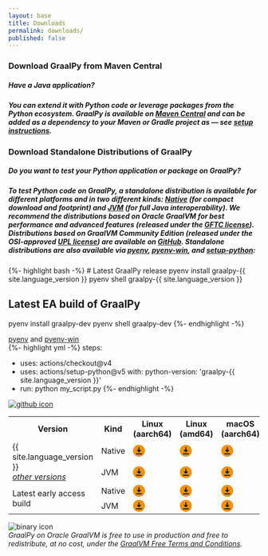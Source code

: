 ```yaml
---
layout: base
title: Downloads
permalink: downloads/
published: false
---
```


<section class="content-section download-homescreen">
  <div class="wrapper">
    <div>
      <div class="container">
        <h3 class="truffle__subtitle">Download GraalPy from Maven Central</h3>
        <div>
          <h5 class="download-text">
            Have a Java application?
          </h5>
          <h5 class="download-text">
You can extend it with Python code or leverage packages from the Python ecosystem. GraalPy is available on <a href="https://central.sonatype.com/artifact/org.graalvm.polyglot/python" target="_blank">Maven Central</a> and can be added as a dependency to your Maven or Gradle project as — see <a href="#" target="_blank">setup instructions</a>.
          </h5>
        </div>
      </div>
    </div>
  </div>
</section>
<!-- GraalPy Standalone Distributions -->
<section class="content-section">
  <div class="wrapper">
    <div class="langstarter">
      <div class="container">
        <h3 class="langstarter__title">Download Standalone Distributions of GraalPy</h3>
          <div>
          <h5 class="download-text">
            Do you want to test your Python application or package on GraalPy?
          </h5>
          <h5 class="download-text">
            To test Python code on GraalPy, a standalone distribution is available for different platforms and in two different kinds: <a href="{{ '/docs/#graalpy-distributions' | relative_url }}">Native</a> (for compact download and footprint) and <a href="{{ '/docs/#graalpy-distributions' | relative_url }}">JVM</a> (for full Java interoperability). We recommend the distributions based on Oracle GraalVM for best performance and advanced features (released under the <a target="_blank" href="https://www.oracle.com/downloads/licenses/graal-free-license.html">GFTC license</a>). Distributions based on GraalVM Community Edition (released under the OSI-approved <a target="_blank" href="https://github.com/oracle/graalpython/blob/master/LICENSE.txt">UPL license</a>) are available on <a href="https://github.com/oracle/graalpython/releases" target="_blank">GitHub</a>. Standalone distributions are also available via <a target="_blank" href="{{ 'docs#installing-graalpy' | relative_url }}">pyenv</a>, <a target="_blank" href="{{ 'docs#installing-graalpy' | relative_url }}">pyenv-win</a>, and <a target="_blank" href="https://github.com/actions/setup-python?tab=readme-ov-file#basic-usage">setup-python</a>:
          </h5>
        </div>
        <div class="languages__example-card">
          <div class="languages__example-box">
            <div class="languages__snippet">
              {%- highlight bash -%}
# Latest GraalPy release
pyenv install graalpy-{{ site.language_version }}
pyenv shell graalpy-{{ site.language_version }}

# Latest EA build of GraalPy
pyenv install graalpy-dev
pyenv shell graalpy-dev
              {%- endhighlight -%}
            </div>
            <div class="example-logo-box">
              <div>
                <a target="_blank" href="https://github.com/pyenv/pyenv">pyenv</a> and <a target="_blank" href="https://pyenv-win.github.io/pyenv-win/">pyenv-win</a>
              </div>
            </div>
          </div>
          <div class="languages__example-box">
            <div class="languages__snippet">
              {%- highlight yml -%}
steps:
- uses: actions/checkout@v4
- uses: actions/setup-python@v5 
  with:
    python-version: 'graalpy-{{ site.language_version }}' 
- run: python my_script.py
              {%- endhighlight -%}
            </div>
            <div class="example-logo-box">
              <a target="_blank" href="https://github.com/actions/setup-python?tab=readme-ov-file#basic-usage">
          <div>
             <img src="{{ '/assets/img/downloads-new/github-icon.svg' | relative_url }}" class="" alt="github icon">
          </div>
              </a>
            </div>
          </div>
        </div>
        <div class="languages__example-box">
          <div class="languages__snippet">
            <table class="centered">
              <tr>
                <th class="border-correct-3">Version</th>
                <th>Kind</th>
                <th>Linux (aarch64)</th>
                <th>Linux (amd64)</th>
                <th>macOS (aarch64)</th>
                <th>macOS (amd64)</th>
                <th class="border-correct-4">Windows (amd64)</th>
              </tr>
              <tr>
                <td rowspan="2">
                {{ site.language_version }}<br>
                <i><a href="https://github.com/oracle/graalpython/releases" target="_blank">other versions</a></i>
                </td>
                <td>Native</td>
                <td><a target="_blank" href="https://github.com/oracle/graalpython/releases/download/graal-{{ site.language_version }}/graalpy-{{ site.language_version }}-linux-aarch64.tar.gz">
                <svg width="24" height="24" viewBox="0 0 24 24" fill="none" xmlns="http://www.w3.org/2000/svg">
  <g clip-path="url(#clip0_261_486)">
  <path d="M12 0C5.383 0 0 5.383 0 12C0 18.617 5.383 24 12 24C18.617 24 24 18.617 24 12C24 5.383 18.617 0 12 0Z" fill="#F29111"/>
  <path d="M7 19H17C17.553 19 18 18.552 18 18C18 17.448 17.553 17 17 17H7C6.447 17 6 17.448 6 18C6 18.552 6.447 19 7 19Z" fill="#09222E"/>
  <path d="M11.4693 14.78C11.6153 14.927 11.8073 15 11.9993 15C12.1913 15 12.3833 14.927 12.5293 14.78L15.7793 11.53C16.2513 11.06 15.9183 10.25 15.2493 10.25H12.9993V5.75C12.9993 5.198 12.5523 4.75 11.9993 4.75C11.4463 4.75 10.9993 5.198 10.9993 5.75V10.25H8.74927C8.08027 10.25 7.74727 11.06 8.21927 11.53L11.4693 14.78Z" fill="#09222E"/>
  </g>
  <defs>
  <clipPath id="clip0_261_486">
  <rect width="24" height="24" fill="white"/>
  </clipPath>
  </defs>
</svg>
                </a></td>
                <td><a target="_blank" href="https://github.com/oracle/graalpython/releases/download/graal-{{ site.language_version }}/graalpy-{{ site.language_version }}-linux-amd64.tar.gz">
                <svg width="24" height="24" viewBox="0 0 24 24" fill="none" xmlns="http://www.w3.org/2000/svg">
  <g clip-path="url(#clip0_261_486)">
  <path d="M12 0C5.383 0 0 5.383 0 12C0 18.617 5.383 24 12 24C18.617 24 24 18.617 24 12C24 5.383 18.617 0 12 0Z" fill="#F29111"/>
  <path d="M7 19H17C17.553 19 18 18.552 18 18C18 17.448 17.553 17 17 17H7C6.447 17 6 17.448 6 18C6 18.552 6.447 19 7 19Z" fill="#09222E"/>
  <path d="M11.4693 14.78C11.6153 14.927 11.8073 15 11.9993 15C12.1913 15 12.3833 14.927 12.5293 14.78L15.7793 11.53C16.2513 11.06 15.9183 10.25 15.2493 10.25H12.9993V5.75C12.9993 5.198 12.5523 4.75 11.9993 4.75C11.4463 4.75 10.9993 5.198 10.9993 5.75V10.25H8.74927C8.08027 10.25 7.74727 11.06 8.21927 11.53L11.4693 14.78Z" fill="#09222E"/>
  </g>
  <defs>
  <clipPath id="clip0_261_486">
  <rect width="24" height="24" fill="white"/>
  </clipPath>
  </defs>
</svg>
                </a></td>
                <td><a target="_blank" href="https://github.com/oracle/graalpython/releases/download/graal-{{ site.language_version }}/graalpy-{{ site.language_version }}-macos-aarch64.tar.gz">
                <svg width="24" height="24" viewBox="0 0 24 24" fill="none" xmlns="http://www.w3.org/2000/svg">
  <g clip-path="url(#clip0_261_486)">
  <path d="M12 0C5.383 0 0 5.383 0 12C0 18.617 5.383 24 12 24C18.617 24 24 18.617 24 12C24 5.383 18.617 0 12 0Z" fill="#F29111"/>
  <path d="M7 19H17C17.553 19 18 18.552 18 18C18 17.448 17.553 17 17 17H7C6.447 17 6 17.448 6 18C6 18.552 6.447 19 7 19Z" fill="#09222E"/>
  <path d="M11.4693 14.78C11.6153 14.927 11.8073 15 11.9993 15C12.1913 15 12.3833 14.927 12.5293 14.78L15.7793 11.53C16.2513 11.06 15.9183 10.25 15.2493 10.25H12.9993V5.75C12.9993 5.198 12.5523 4.75 11.9993 4.75C11.4463 4.75 10.9993 5.198 10.9993 5.75V10.25H8.74927C8.08027 10.25 7.74727 11.06 8.21927 11.53L11.4693 14.78Z" fill="#09222E"/>
  </g>
  <defs>
  <clipPath id="clip0_261_486">
  <rect width="24" height="24" fill="white"/>
  </clipPath>
  </defs>
</svg>
                </a></td>
                <td><a target="_blank" href="https://github.com/oracle/graalpython/releases/download/graal-{{ site.language_version }}/graalpy-{{ site.language_version }}-macos-amd64.tar.gz">
                <svg width="24" height="24" viewBox="0 0 24 24" fill="none" xmlns="http://www.w3.org/2000/svg">
  <g clip-path="url(#clip0_261_486)">
  <path d="M12 0C5.383 0 0 5.383 0 12C0 18.617 5.383 24 12 24C18.617 24 24 18.617 24 12C24 5.383 18.617 0 12 0Z" fill="#F29111"/>
  <path d="M7 19H17C17.553 19 18 18.552 18 18C18 17.448 17.553 17 17 17H7C6.447 17 6 17.448 6 18C6 18.552 6.447 19 7 19Z" fill="#09222E"/>
  <path d="M11.4693 14.78C11.6153 14.927 11.8073 15 11.9993 15C12.1913 15 12.3833 14.927 12.5293 14.78L15.7793 11.53C16.2513 11.06 15.9183 10.25 15.2493 10.25H12.9993V5.75C12.9993 5.198 12.5523 4.75 11.9993 4.75C11.4463 4.75 10.9993 5.198 10.9993 5.75V10.25H8.74927C8.08027 10.25 7.74727 11.06 8.21927 11.53L11.4693 14.78Z" fill="#09222E"/>
  </g>
  <defs>
  <clipPath id="clip0_261_486">
  <rect width="24" height="24" fill="white"/>
  </clipPath>
  </defs>
</svg>
                </a></td>
                <td><a target="_blank" href="https://github.com/oracle/graalpython/releases/download/graal-{{ site.language_version }}/graalpy-{{ site.language_version }}-windows-amd64.tar.gz"><svg width="24" height="24" viewBox="0 0 24 24" fill="none" xmlns="http://www.w3.org/2000/svg">
  <g clip-path="url(#clip0_261_486)">
  <path d="M12 0C5.383 0 0 5.383 0 12C0 18.617 5.383 24 12 24C18.617 24 24 18.617 24 12C24 5.383 18.617 0 12 0Z" fill="#F29111"/>
  <path d="M7 19H17C17.553 19 18 18.552 18 18C18 17.448 17.553 17 17 17H7C6.447 17 6 17.448 6 18C6 18.552 6.447 19 7 19Z" fill="#09222E"/>
  <path d="M11.4693 14.78C11.6153 14.927 11.8073 15 11.9993 15C12.1913 15 12.3833 14.927 12.5293 14.78L15.7793 11.53C16.2513 11.06 15.9183 10.25 15.2493 10.25H12.9993V5.75C12.9993 5.198 12.5523 4.75 11.9993 4.75C11.4463 4.75 10.9993 5.198 10.9993 5.75V10.25H8.74927C8.08027 10.25 7.74727 11.06 8.21927 11.53L11.4693 14.78Z" fill="#09222E"/>
  </g>
  <defs>
  <clipPath id="clip0_261_486">
  <rect width="24" height="24" fill="white"/>
  </clipPath>
  </defs>
</svg>
              </a></td>
              </tr>
              <tr>
                <td>JVM</td>
                <td><a target="_blank" href="https://github.com/oracle/graalpython/releases/download/graal-{{ site.language_version }}/graalpy-jvm-{{ site.language_version }}-linux-aarch64.tar.gz">
                <svg width="24" height="24" viewBox="0 0 24 24" fill="none" xmlns="http://www.w3.org/2000/svg">
  <g clip-path="url(#clip0_261_486)">
  <path d="M12 0C5.383 0 0 5.383 0 12C0 18.617 5.383 24 12 24C18.617 24 24 18.617 24 12C24 5.383 18.617 0 12 0Z" fill="#F29111"/>
  <path d="M7 19H17C17.553 19 18 18.552 18 18C18 17.448 17.553 17 17 17H7C6.447 17 6 17.448 6 18C6 18.552 6.447 19 7 19Z" fill="#09222E"/>
  <path d="M11.4693 14.78C11.6153 14.927 11.8073 15 11.9993 15C12.1913 15 12.3833 14.927 12.5293 14.78L15.7793 11.53C16.2513 11.06 15.9183 10.25 15.2493 10.25H12.9993V5.75C12.9993 5.198 12.5523 4.75 11.9993 4.75C11.4463 4.75 10.9993 5.198 10.9993 5.75V10.25H8.74927C8.08027 10.25 7.74727 11.06 8.21927 11.53L11.4693 14.78Z" fill="#09222E"/>
  </g>
  <defs>
  <clipPath id="clip0_261_486">
  <rect width="24" height="24" fill="white"/>
  </clipPath>
  </defs>
</svg>
                </a></td>
                <td><a target="_blank" href="https://github.com/oracle/graalpython/releases/download/graal-{{ site.language_version }}/graalpy-jvm-{{ site.language_version }}-linux-amd64.tar.gz">
                <svg width="24" height="24" viewBox="0 0 24 24" fill="none" xmlns="http://www.w3.org/2000/svg">
  <g clip-path="url(#clip0_261_486)">
  <path d="M12 0C5.383 0 0 5.383 0 12C0 18.617 5.383 24 12 24C18.617 24 24 18.617 24 12C24 5.383 18.617 0 12 0Z" fill="#F29111"/>
  <path d="M7 19H17C17.553 19 18 18.552 18 18C18 17.448 17.553 17 17 17H7C6.447 17 6 17.448 6 18C6 18.552 6.447 19 7 19Z" fill="#09222E"/>
  <path d="M11.4693 14.78C11.6153 14.927 11.8073 15 11.9993 15C12.1913 15 12.3833 14.927 12.5293 14.78L15.7793 11.53C16.2513 11.06 15.9183 10.25 15.2493 10.25H12.9993V5.75C12.9993 5.198 12.5523 4.75 11.9993 4.75C11.4463 4.75 10.9993 5.198 10.9993 5.75V10.25H8.74927C8.08027 10.25 7.74727 11.06 8.21927 11.53L11.4693 14.78Z" fill="#09222E"/>
  </g>
  <defs>
  <clipPath id="clip0_261_486">
  <rect width="24" height="24" fill="white"/>
  </clipPath>
  </defs>
</svg>
                </a></td>
                <td><a target="_blank" href="https://github.com/oracle/graalpython/releases/download/graal-{{ site.language_version }}/graalpy-jvm-{{ site.language_version }}-macos-aarch64.tar.gz">
                <svg width="24" height="24" viewBox="0 0 24 24" fill="none" xmlns="http://www.w3.org/2000/svg">
  <g clip-path="url(#clip0_261_486)">
  <path d="M12 0C5.383 0 0 5.383 0 12C0 18.617 5.383 24 12 24C18.617 24 24 18.617 24 12C24 5.383 18.617 0 12 0Z" fill="#F29111"/>
  <path d="M7 19H17C17.553 19 18 18.552 18 18C18 17.448 17.553 17 17 17H7C6.447 17 6 17.448 6 18C6 18.552 6.447 19 7 19Z" fill="#09222E"/>
  <path d="M11.4693 14.78C11.6153 14.927 11.8073 15 11.9993 15C12.1913 15 12.3833 14.927 12.5293 14.78L15.7793 11.53C16.2513 11.06 15.9183 10.25 15.2493 10.25H12.9993V5.75C12.9993 5.198 12.5523 4.75 11.9993 4.75C11.4463 4.75 10.9993 5.198 10.9993 5.75V10.25H8.74927C8.08027 10.25 7.74727 11.06 8.21927 11.53L11.4693 14.78Z" fill="#09222E"/>
  </g>
  <defs>
  <clipPath id="clip0_261_486">
  <rect width="24" height="24" fill="white"/>
  </clipPath>
  </defs>
</svg>
                </a></td>
                <td><a target="_blank" href="https://github.com/oracle/graalpython/releases/download/graal-{{ site.language_version }}/graalpy-jvm-{{ site.language_version }}-macos-amd64.tar.gz">
                <svg width="24" height="24" viewBox="0 0 24 24" fill="none" xmlns="http://www.w3.org/2000/svg">
  <g clip-path="url(#clip0_261_486)">
  <path d="M12 0C5.383 0 0 5.383 0 12C0 18.617 5.383 24 12 24C18.617 24 24 18.617 24 12C24 5.383 18.617 0 12 0Z" fill="#F29111"/>
  <path d="M7 19H17C17.553 19 18 18.552 18 18C18 17.448 17.553 17 17 17H7C6.447 17 6 17.448 6 18C6 18.552 6.447 19 7 19Z" fill="#09222E"/>
  <path d="M11.4693 14.78C11.6153 14.927 11.8073 15 11.9993 15C12.1913 15 12.3833 14.927 12.5293 14.78L15.7793 11.53C16.2513 11.06 15.9183 10.25 15.2493 10.25H12.9993V5.75C12.9993 5.198 12.5523 4.75 11.9993 4.75C11.4463 4.75 10.9993 5.198 10.9993 5.75V10.25H8.74927C8.08027 10.25 7.74727 11.06 8.21927 11.53L11.4693 14.78Z" fill="#09222E"/>
  </g>
  <defs>
  <clipPath id="clip0_261_486">
  <rect width="24" height="24" fill="white"/>
  </clipPath>
  </defs>
</svg>
                </a></td>
                <td><a target="_blank" href="https://github.com/oracle/graalpython/releases/download/graal-{{ site.language_version }}/graalpy-jvm-{{ site.language_version }}-windows-amd64.tar.gz">
                <svg width="24" height="24" viewBox="0 0 24 24" fill="none" xmlns="http://www.w3.org/2000/svg">
  <g clip-path="url(#clip0_261_486)">
  <path d="M12 0C5.383 0 0 5.383 0 12C0 18.617 5.383 24 12 24C18.617 24 24 18.617 24 12C24 5.383 18.617 0 12 0Z" fill="#F29111"/>
  <path d="M7 19H17C17.553 19 18 18.552 18 18C18 17.448 17.553 17 17 17H7C6.447 17 6 17.448 6 18C6 18.552 6.447 19 7 19Z" fill="#09222E"/>
  <path d="M11.4693 14.78C11.6153 14.927 11.8073 15 11.9993 15C12.1913 15 12.3833 14.927 12.5293 14.78L15.7793 11.53C16.2513 11.06 15.9183 10.25 15.2493 10.25H12.9993V5.75C12.9993 5.198 12.5523 4.75 11.9993 4.75C11.4463 4.75 10.9993 5.198 10.9993 5.75V10.25H8.74927C8.08027 10.25 7.74727 11.06 8.21927 11.53L11.4693 14.78Z" fill="#09222E"/>
  </g>
  <defs>
  <clipPath id="clip0_261_486">
  <rect width="24" height="24" fill="white"/>
  </clipPath>
  </defs>
</svg>
              </a></td>
              </tr>
              <tr>
                <td class="border-correct-1" rowspan="2">Latest early access build</td>
                <td>Native</td>
                <td><a target="_blank" href="https://raw.githubusercontent.com/graalvm/graal-languages-ea-builds/refs/heads/main/graalpy/versions/latest-native-linux-aarch64.url">
                <svg width="24" height="24" viewBox="0 0 24 24" fill="none" xmlns="http://www.w3.org/2000/svg">
  <g clip-path="url(#clip0_261_486)">
  <path d="M12 0C5.383 0 0 5.383 0 12C0 18.617 5.383 24 12 24C18.617 24 24 18.617 24 12C24 5.383 18.617 0 12 0Z" fill="#F29111"/>
  <path d="M7 19H17C17.553 19 18 18.552 18 18C18 17.448 17.553 17 17 17H7C6.447 17 6 17.448 6 18C6 18.552 6.447 19 7 19Z" fill="#09222E"/>
  <path d="M11.4693 14.78C11.6153 14.927 11.8073 15 11.9993 15C12.1913 15 12.3833 14.927 12.5293 14.78L15.7793 11.53C16.2513 11.06 15.9183 10.25 15.2493 10.25H12.9993V5.75C12.9993 5.198 12.5523 4.75 11.9993 4.75C11.4463 4.75 10.9993 5.198 10.9993 5.75V10.25H8.74927C8.08027 10.25 7.74727 11.06 8.21927 11.53L11.4693 14.78Z" fill="#09222E"/>
  </g>
  <defs>
  <clipPath id="clip0_261_486">
  <rect width="24" height="24" fill="white"/>
  </clipPath>
  </defs>
</svg>
                </a></td>
                <td><a target="_blank" href="https://raw.githubusercontent.com/graalvm/graal-languages-ea-builds/refs/heads/main/graalpy/versions/latest-native-linux-amd64.url">
                <svg width="24" height="24" viewBox="0 0 24 24" fill="none" xmlns="http://www.w3.org/2000/svg">
  <g clip-path="url(#clip0_261_486)">
  <path d="M12 0C5.383 0 0 5.383 0 12C0 18.617 5.383 24 12 24C18.617 24 24 18.617 24 12C24 5.383 18.617 0 12 0Z" fill="#F29111"/>
  <path d="M7 19H17C17.553 19 18 18.552 18 18C18 17.448 17.553 17 17 17H7C6.447 17 6 17.448 6 18C6 18.552 6.447 19 7 19Z" fill="#09222E"/>
  <path d="M11.4693 14.78C11.6153 14.927 11.8073 15 11.9993 15C12.1913 15 12.3833 14.927 12.5293 14.78L15.7793 11.53C16.2513 11.06 15.9183 10.25 15.2493 10.25H12.9993V5.75C12.9993 5.198 12.5523 4.75 11.9993 4.75C11.4463 4.75 10.9993 5.198 10.9993 5.75V10.25H8.74927C8.08027 10.25 7.74727 11.06 8.21927 11.53L11.4693 14.78Z" fill="#09222E"/>
  </g>
  <defs>
  <clipPath id="clip0_261_486">
  <rect width="24" height="24" fill="white"/>
  </clipPath>
  </defs>
</svg>
                </a></td>
                <td><a target="_blank" href="https://raw.githubusercontent.com/graalvm/graal-languages-ea-builds/refs/heads/main/graalpy/versions/latest-native-macos-aarch64.url">
                <svg width="24" height="24" viewBox="0 0 24 24" fill="none" xmlns="http://www.w3.org/2000/svg">
  <g clip-path="url(#clip0_261_486)">
  <path d="M12 0C5.383 0 0 5.383 0 12C0 18.617 5.383 24 12 24C18.617 24 24 18.617 24 12C24 5.383 18.617 0 12 0Z" fill="#F29111"/>
  <path d="M7 19H17C17.553 19 18 18.552 18 18C18 17.448 17.553 17 17 17H7C6.447 17 6 17.448 6 18C6 18.552 6.447 19 7 19Z" fill="#09222E"/>
  <path d="M11.4693 14.78C11.6153 14.927 11.8073 15 11.9993 15C12.1913 15 12.3833 14.927 12.5293 14.78L15.7793 11.53C16.2513 11.06 15.9183 10.25 15.2493 10.25H12.9993V5.75C12.9993 5.198 12.5523 4.75 11.9993 4.75C11.4463 4.75 10.9993 5.198 10.9993 5.75V10.25H8.74927C8.08027 10.25 7.74727 11.06 8.21927 11.53L11.4693 14.78Z" fill="#09222E"/>
  </g>
  <defs>
  <clipPath id="clip0_261_486">
  <rect width="24" height="24" fill="white"/>
  </clipPath>
  </defs>
</svg>
                </a></td>
                <td><a target="_blank" href="https://raw.githubusercontent.com/graalvm/graal-languages-ea-builds/refs/heads/main/graalpy/versions/latest-native-macos-amd64.url">
                <svg width="24" height="24" viewBox="0 0 24 24" fill="none" xmlns="http://www.w3.org/2000/svg">
  <g clip-path="url(#clip0_261_486)">
  <path d="M12 0C5.383 0 0 5.383 0 12C0 18.617 5.383 24 12 24C18.617 24 24 18.617 24 12C24 5.383 18.617 0 12 0Z" fill="#F29111"/>
  <path d="M7 19H17C17.553 19 18 18.552 18 18C18 17.448 17.553 17 17 17H7C6.447 17 6 17.448 6 18C6 18.552 6.447 19 7 19Z" fill="#09222E"/>
  <path d="M11.4693 14.78C11.6153 14.927 11.8073 15 11.9993 15C12.1913 15 12.3833 14.927 12.5293 14.78L15.7793 11.53C16.2513 11.06 15.9183 10.25 15.2493 10.25H12.9993V5.75C12.9993 5.198 12.5523 4.75 11.9993 4.75C11.4463 4.75 10.9993 5.198 10.9993 5.75V10.25H8.74927C8.08027 10.25 7.74727 11.06 8.21927 11.53L11.4693 14.78Z" fill="#09222E"/>
  </g>
  <defs>
  <clipPath id="clip0_261_486">
  <rect width="24" height="24" fill="white"/>
  </clipPath>
  </defs>
</svg>
                </a></td>
                <td><a target="_blank" href="https://raw.githubusercontent.com/graalvm/graal-languages-ea-builds/refs/heads/main/graalpy/versions/latest-native-windows-amd64.url">
                <svg width="24" height="24" viewBox="0 0 24 24" fill="none" xmlns="http://www.w3.org/2000/svg">
  <g clip-path="url(#clip0_261_486)">
  <path d="M12 0C5.383 0 0 5.383 0 12C0 18.617 5.383 24 12 24C18.617 24 24 18.617 24 12C24 5.383 18.617 0 12 0Z" fill="#F29111"/>
  <path d="M7 19H17C17.553 19 18 18.552 18 18C18 17.448 17.553 17 17 17H7C6.447 17 6 17.448 6 18C6 18.552 6.447 19 7 19Z" fill="#09222E"/>
  <path d="M11.4693 14.78C11.6153 14.927 11.8073 15 11.9993 15C12.1913 15 12.3833 14.927 12.5293 14.78L15.7793 11.53C16.2513 11.06 15.9183 10.25 15.2493 10.25H12.9993V5.75C12.9993 5.198 12.5523 4.75 11.9993 4.75C11.4463 4.75 10.9993 5.198 10.9993 5.75V10.25H8.74927C8.08027 10.25 7.74727 11.06 8.21927 11.53L11.4693 14.78Z" fill="#09222E"/>
  </g>
  <defs>
  <clipPath id="clip0_261_486">
  <rect width="24" height="24" fill="white"/>
  </clipPath>
  </defs>
</svg>
              </a></td>
              </tr>
              <tr>
                <td>JVM</td>
                <td><a target="_blank" href="https://raw.githubusercontent.com/graalvm/graal-languages-ea-builds/refs/heads/main/graalpy/versions/latest-jvm-linux-aarch64.url">
                <svg width="24" height="24" viewBox="0 0 24 24" fill="none" xmlns="http://www.w3.org/2000/svg">
  <g clip-path="url(#clip0_261_486)">
  <path d="M12 0C5.383 0 0 5.383 0 12C0 18.617 5.383 24 12 24C18.617 24 24 18.617 24 12C24 5.383 18.617 0 12 0Z" fill="#F29111"/>
  <path d="M7 19H17C17.553 19 18 18.552 18 18C18 17.448 17.553 17 17 17H7C6.447 17 6 17.448 6 18C6 18.552 6.447 19 7 19Z" fill="#09222E"/>
  <path d="M11.4693 14.78C11.6153 14.927 11.8073 15 11.9993 15C12.1913 15 12.3833 14.927 12.5293 14.78L15.7793 11.53C16.2513 11.06 15.9183 10.25 15.2493 10.25H12.9993V5.75C12.9993 5.198 12.5523 4.75 11.9993 4.75C11.4463 4.75 10.9993 5.198 10.9993 5.75V10.25H8.74927C8.08027 10.25 7.74727 11.06 8.21927 11.53L11.4693 14.78Z" fill="#09222E"/>
  </g>
  <defs>
  <clipPath id="clip0_261_486">
  <rect width="24" height="24" fill="white"/>
  </clipPath>
  </defs>
</svg>
                </a></td>
                <td><a target="_blank" href="https://raw.githubusercontent.com/graalvm/graal-languages-ea-builds/refs/heads/main/graalpy/versions/latest-jvm-linux-amd64.url">
                <svg width="24" height="24" viewBox="0 0 24 24" fill="none" xmlns="http://www.w3.org/2000/svg">
  <g clip-path="url(#clip0_261_486)">
  <path d="M12 0C5.383 0 0 5.383 0 12C0 18.617 5.383 24 12 24C18.617 24 24 18.617 24 12C24 5.383 18.617 0 12 0Z" fill="#F29111"/>
  <path d="M7 19H17C17.553 19 18 18.552 18 18C18 17.448 17.553 17 17 17H7C6.447 17 6 17.448 6 18C6 18.552 6.447 19 7 19Z" fill="#09222E"/>
  <path d="M11.4693 14.78C11.6153 14.927 11.8073 15 11.9993 15C12.1913 15 12.3833 14.927 12.5293 14.78L15.7793 11.53C16.2513 11.06 15.9183 10.25 15.2493 10.25H12.9993V5.75C12.9993 5.198 12.5523 4.75 11.9993 4.75C11.4463 4.75 10.9993 5.198 10.9993 5.75V10.25H8.74927C8.08027 10.25 7.74727 11.06 8.21927 11.53L11.4693 14.78Z" fill="#09222E"/>
  </g>
  <defs>
  <clipPath id="clip0_261_486">
  <rect width="24" height="24" fill="white"/>
  </clipPath>
  </defs>
</svg>
                </a></td>
                <td><a target="_blank" href="https://raw.githubusercontent.com/graalvm/graal-languages-ea-builds/refs/heads/main/graalpy/versions/latest-jvm-macos-aarch64.url">
                <svg width="24" height="24" viewBox="0 0 24 24" fill="none" xmlns="http://www.w3.org/2000/svg">
  <g clip-path="url(#clip0_261_486)">
  <path d="M12 0C5.383 0 0 5.383 0 12C0 18.617 5.383 24 12 24C18.617 24 24 18.617 24 12C24 5.383 18.617 0 12 0Z" fill="#F29111"/>
  <path d="M7 19H17C17.553 19 18 18.552 18 18C18 17.448 17.553 17 17 17H7C6.447 17 6 17.448 6 18C6 18.552 6.447 19 7 19Z" fill="#09222E"/>
  <path d="M11.4693 14.78C11.6153 14.927 11.8073 15 11.9993 15C12.1913 15 12.3833 14.927 12.5293 14.78L15.7793 11.53C16.2513 11.06 15.9183 10.25 15.2493 10.25H12.9993V5.75C12.9993 5.198 12.5523 4.75 11.9993 4.75C11.4463 4.75 10.9993 5.198 10.9993 5.75V10.25H8.74927C8.08027 10.25 7.74727 11.06 8.21927 11.53L11.4693 14.78Z" fill="#09222E"/>
  </g>
  <defs>
  <clipPath id="clip0_261_486">
  <rect width="24" height="24" fill="white"/>
  </clipPath>
  </defs>
</svg>
                </a></td>
                <td><a target="_blank" href="https://raw.githubusercontent.com/graalvm/graal-languages-ea-builds/refs/heads/main/graalpy/versions/latest-jvm-macos-amd64.url">
                <svg width="24" height="24" viewBox="0 0 24 24" fill="none" xmlns="http://www.w3.org/2000/svg">
  <g clip-path="url(#clip0_261_486)">
  <path d="M12 0C5.383 0 0 5.383 0 12C0 18.617 5.383 24 12 24C18.617 24 24 18.617 24 12C24 5.383 18.617 0 12 0Z" fill="#F29111"/>
  <path d="M7 19H17C17.553 19 18 18.552 18 18C18 17.448 17.553 17 17 17H7C6.447 17 6 17.448 6 18C6 18.552 6.447 19 7 19Z" fill="#09222E"/>
  <path d="M11.4693 14.78C11.6153 14.927 11.8073 15 11.9993 15C12.1913 15 12.3833 14.927 12.5293 14.78L15.7793 11.53C16.2513 11.06 15.9183 10.25 15.2493 10.25H12.9993V5.75C12.9993 5.198 12.5523 4.75 11.9993 4.75C11.4463 4.75 10.9993 5.198 10.9993 5.75V10.25H8.74927C8.08027 10.25 7.74727 11.06 8.21927 11.53L11.4693 14.78Z" fill="#09222E"/>
  </g>
  <defs>
  <clipPath id="clip0_261_486">
  <rect width="24" height="24" fill="white"/>
  </clipPath>
  </defs>
</svg>
                </a></td>
                <td class="border-correct-2"><a target="_blank" href="https://raw.githubusercontent.com/graalvm/graal-languages-ea-builds/refs/heads/main/graalpy/versions/latest-jvm-windows-amd64.url">
                <svg width="24" height="24" viewBox="0 0 24 24" fill="none" xmlns="http://www.w3.org/2000/svg">
  <g clip-path="url(#clip0_261_486)">
  <path d="M12 0C5.383 0 0 5.383 0 12C0 18.617 5.383 24 12 24C18.617 24 24 18.617 24 12C24 5.383 18.617 0 12 0Z" fill="#F29111"/>
  <path d="M7 19H17C17.553 19 18 18.552 18 18C18 17.448 17.553 17 17 17H7C6.447 17 6 17.448 6 18C6 18.552 6.447 19 7 19Z" fill="#09222E"/>
  <path d="M11.4693 14.78C11.6153 14.927 11.8073 15 11.9993 15C12.1913 15 12.3833 14.927 12.5293 14.78L15.7793 11.53C16.2513 11.06 15.9183 10.25 15.2493 10.25H12.9993V5.75C12.9993 5.198 12.5523 4.75 11.9993 4.75C11.4463 4.75 10.9993 5.198 10.9993 5.75V10.25H8.74927C8.08027 10.25 7.74727 11.06 8.21927 11.53L11.4693 14.78Z" fill="#09222E"/>
  </g>
  <defs>
  <clipPath id="clip0_261_486">
  <rect width="24" height="24" fill="white"/>
  </clipPath>
  </defs>
</svg>
              </a></td>
              </tr>
            </table>
          </div>
          <div class="example-logo-box">
             <img src="{{ '/assets/img/downloads-new/binary-icon.svg' | relative_url }}" class="" alt="binary icon">
          </div>
        </div>
        <div class="license-note centered"><i>GraalPy on Oracle GraalVM is free to use in production and free to redistribute, at no cost, under the <a target="_blank" href="https://www.oracle.com/downloads/licenses/graal-free-license.html">GraalVM Free Terms and Conditions</a>.</i></div>
      </div>
    </div>
  </div>
</section>
